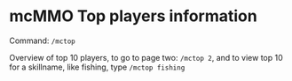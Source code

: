 # mcMMO Top players information

Command: `/mctop`

Overview of top 10 players, to go to page two: `/mctop 2`, and to view top 10 for a skillname, like fishing, type `/mctop fishing`